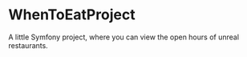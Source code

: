 # WhenToEatProject
A little Symfony project, where you can view the open hours of unreal restaurants.
